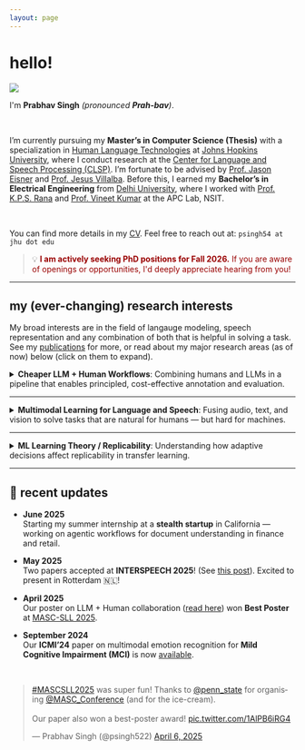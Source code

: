 ```yaml
---
layout: page
---
```


# hello!

<img src="https://Prabhav55221.github.io/profile.png" class="floatpic">

I'm **Prabhav Singh** *(pronounced **Prah-bav**)*.

<br>

I’m currently pursuing my **Master’s in Computer Science (Thesis)** with a specialization in [Human Language Technologies](https://www.clsp.jhu.edu/human-language-technology-masters/) at [Johns Hopkins University](https://engineering.jhu.edu), where I conduct research at the [Center for Language and Speech Processing (CLSP)](https://www.clsp.jhu.edu/). I’m fortunate to be advised by [Prof. Jason Eisner](https://www.cs.jhu.edu/~jason/) and [Prof. Jesus Villalba](https://engineering.jhu.edu/faculty/jesus-villalba/). Before this, I earned my **Bachelor’s in Electrical Engineering** from [Delhi University](https://www.du.ac.in), where I worked with [Prof. K.P.S. Rana](https://sites.google.com/site/kpsrana1/home) and [Prof. Vineet Kumar](http://nsut.ac.in/en/node/554) at the APC Lab, NSIT.

<br>

You can find more details in my [CV](https://Prabhav55221.github.io/file/prabhavsresume.pdf). Feel free to reach out at: `psingh54 at jhu dot edu`

> 💡 <span style="color:#990000;"><strong>I am actively seeking PhD positions for Fall 2026.</strong> If you are aware of openings or opportunities, I'd deeply appreciate hearing from you!</span>

---

## my (ever-changing) research interests

My broad interests are in the field of langauge modeling, speech representation and any combination of both that is helpful in solving a task. See my <a href="https://Prabhav55221.github.io/publications">publications</a> for more, or read about my major research areas (as of now) below (click on them to expand).

<details>
<summary><strong>Cheaper LLM + Human Workflows</strong>: Combining humans and LLMs in a pipeline that enables principled, cost-effective annotation and evaluation.</summary>

<br>

<p>
LLMs are increasingly employed as surrogate annotators and evaluators in NLP workflows. However, current practices often involve multiple heuristic decisions to design effective workflows. For example, choosing the appropriate subset to annotate — by LLMs or humans — remains a costly decision.
</p>

<p>
Recently, I've been working on <strong>AnnotationArena</strong> — an end-to-end framework to streamline LLM-based evaluation and annotation. This includes:
</p>

<ul>
  <li>Using <em>Value of Information</em> <a href="https://arxiv.org/abs/2110.13973">[1]</a>, <a href="https://dl.acm.org/doi/10.5555/2051237.2051240">[2]</a> for inference-time decision making.</li>
  <li>Leveraging <em>gradient-based heuristics</em> <a href="https://arxiv.org/abs/2002.08484">[3]</a>, <a href="https://arxiv.org/abs/2402.04333">[4]</a> for active learning.</li>
  <li>Exploring <strong>reinforcement learning</strong> and <strong>alignment techniques</strong> to enable adaptive, continuous annotation pipelines with principled decisions.</li>
</ul>

<p>
I'm also interested in alternative labeling strategies such as <strong>ratings</strong>, <strong>rankings</strong>, and <strong>ordinal classifications</strong>.
</p>

</details>

<hr>

<details>
<summary><strong>Multimodal Learning for Language and Speech</strong>: Fusing audio, text, and vision to solve tasks that are natural for humans — but hard for machines.</summary>

<br>

<p>
I build models that integrate <strong>speech, text, and vision</strong> for tasks like:
</p>

<ul>
  <li><strong>Emotion Recognition</strong> (<a href="https://Prabhav55221.github.io/file/EmoJudge_Interspeech_CameraReady.pdf">example</a>)</li>
  <li><strong>Speaker Diarization</strong> (<a href="https://Prabhav55221.github.io/file/CYS_MYD_CameraReady.pdf">example</a>)</li>
</ul>

<p>
My models learn from <strong>heterogeneous modalities</strong> with <em>minimal supervision</em>. I began my research journey with emotion recognition, and while I’ve developed a fair amount of expertise in that space, I’m increasingly drawn to <strong>speaker recognition</strong> and <strong>diarization</strong>. I find diarization particularly interesting — it's a fundamental speech task with open challenges in <em>temporal structure, multimodal fusion, and low-resource adaptation</em>. My recent works are focused on improving diarization quality through multitask learning and adaptive fusion.
</p>

</details>

<hr>

<details>
<summary><strong>ML Learning Theory / Replicability</strong>: Understanding how adaptive decisions affect replicability in transfer learning.</summary>

<br>

<p>
Thanks to rigorous theory coursework at JHU, I’ve developed a strong interest in <strong>replicability theory</strong> — distinct from reproducibility.
</p>

<p>
See <a href="https://arxiv.org/abs/2201.08430">[this]</a> and <a href="https://arxiv.org/abs/2305.15284">[this].</a>
</p>

<p>
My current research focuses on:
</p>

<ul>
  <li>Deriving <strong>replicability bounds</strong> for <strong>transfer learning</strong>.</li>
  <li>Investigating how <strong>adaptive data selection</strong> affects transferability and stability of learned models.</li>
</ul>

<p>
Read our ongoing manuscript: <a href="https://Prabhav55221.github.io/file/SensitivityOfSelectivity.pdf">Sensitivity of Selectivity in Transfer Learning</a> <em>(work-in-progress)</em>.
</p>

</details>


<!-- ## my (ever-changing) research interests

<details open>
<summary><strong>Cheaper LLM + Human Workflows</strong>: Combining humans and LLMs in a pipeline that enables principled, cost-effective annotation and evaluation.</summary>

<br>

LLMs are increasingly employed as surrogate annotators and evaluators in NLP workflows. However, current practices often involve multiple heuristic decisions to design effective workflows. For example, choosing the appropriate subset to annotate, either by LLMs or humans, remains a costly decision.

Recently, I've been working on **AnnotationArena** — an end-to-end framework to streamline LLM-based evaluation and annotation. This includes:

- Using *Value of Information* ([ref](https://arxiv.org/abs/2110.13973), [ref](https://dl.acm.org/doi/10.5555/2051237.2051240)) for inference-time decision making.
- Leveraging **gradient-based heuristics** ([ref](https://arxiv.org/abs/2002.08484), [ref](https://arxiv.org/abs/2402.04333)) for active learning.

I'm also exploring how to extend these approaches using **reinforcement learning** and **alignment techniques**, aiming for adaptive, continuous annotation pipelines with principled decisions.  
Additional interests include different labeling strategies like **ratings**, **ranking**, and **ordinal classification**.

</details>

---

<details>
<summary><strong>Multimodal Learning for Language and Speech</strong>: Fusing audio, text, and vision to solve tasks that are natural for humans — but hard for machines.</summary>

<br>

I build models that integrate **speech, text, and vision** for tasks like:

- **Emotion Recognition** ([example](https://Prabhav55221.github.io/file/EmoJudge_Interspeech_CameraReady.pdf))
- **Speaker Diarization** ([example](https://Prabhav55221.github.io/file/CYS_MYD_CameraReady.pdf))
- **Speaker Recognition** ([example](https://Prabhav55221.github.io/file/nistsre.pdf))

I aim to learn from **heterogeneous modalities** with **minimal supervision**, especially for socially grounded tasks.

I’ve developed some expertise in **emotion recognition**, which was my first research focus. Lately, I've shifted toward **speaker recognition** and **diarization**. I find diarization especially compelling — it’s a core speech task with many unsolved challenges, particularly in **cross-modal and real-world** settings.

</details>

---

<details>
<summary><strong>ML Learning Theory / Replicability</strong>: Understanding how adaptive decisions affect replicability in transfer learning.</summary>

<br>

Thanks to coursework at JHU, I’ve developed an interest in replicability theory — which differs from reproducibility. See: [Replicability vs. Reproducibility](https://arxiv.org/abs/2201.08430), [Replicability Bounds](https://arxiv.org/abs/2305.15284)

My recent work focuses on:

- Deriving **replicability bounds** for **transfer learning**.
- Studying how **adaptive data selection** affects replicability in transfer learning pipelines.

See our draft manuscript: [Sensitivity of Selectivity in Transfer Learning](https://Prabhav55221.github.io/file/SensitivityOfSelectivity.pdf) *(in progress)*

</details>

---

> 📝 See my [publications](https://Prabhav55221.github.io/publications) for more. -->

---

## 📢 recent updates

- **June 2025**  
  Starting my summer internship at a **stealth startup** in California — working on agentic workflows for document understanding in finance and retail.

- **May 2025**  
  Two papers accepted at **INTERSPEECH 2025**! (See [this post](https://x.com/psingh522/status/1925354318988751117)). Excited to present in Rotterdam 🇳🇱!

- **April 2025**  
  Our poster on LLM + Human collaboration ([read here](https://Prabhav55221.github.io/file/MASCSLL-FINAL.pdf)) won **Best Poster** at [MASC-SLL 2025](https://www.mascsll.org/program/#:~:text=Active%20Learning%20and%20Feature%2DAcquisition%20with%20LLMs%20and%20Humans%20(Prabhav%20Singh%2C%20Haojun%20Shi%2C%20Jason%20Eisner)).

- **September 2024**  
  Our **ICMI’24** paper on multimodal emotion recognition for **Mild Cognitive Impairment (MCI)** is now [available](https://dl.acm.org/doi/10.1145/3678957.3689332).

<br>

<blockquote class="twitter-tweet"><p lang="en" dir="ltr"><a href="https://twitter.com/hashtag/MASCSLL2025?src=hash&amp;ref_src=twsrc%5Etfw">#MASCSLL2025</a> was super fun! Thanks to <a href="https://twitter.com/penn_state?ref_src=twsrc%5Etfw">@penn_state</a> for organising <a href="https://twitter.com/MASC_Conference?ref_src=twsrc%5Etfw">@MASC_Conference</a> (and for the ice-cream). <br><br>Our paper also won a best-poster award! <a href="https://t.co/1AlPB6iRG4">pic.twitter.com/1AlPB6iRG4</a></p>&mdash; Prabhav Singh (@psingh522) <a href="https://twitter.com/psingh522/status/1908705799276277926?ref_src=twsrc%5Etfw">April 6, 2025</a></blockquote> <script async src="https://platform.twitter.com/widgets.js" charset="utf-8"></script>

